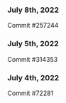 ### July 8th, 2022

Commit #257244

### July 5th, 2022

Commit #314353


### July 4th, 2022

Commit #72281
